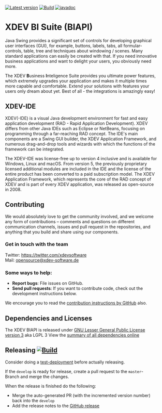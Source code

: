 [![Latest version](https://img.shields.io/maven-central/v/com.xdev-software/biapi)](https://mvnrepository.com/artifact/com.xdev-software/biapi)
[![Build](https://img.shields.io/github/workflow/status/xdev-software/biapi/Check%20Build/develop)](https://github.com/xdev-software/biapi/actions/workflows/checkBuild.yml?query=branch%3Adevelop)
[![javadoc](https://javadoc.io/badge2/com.xdev-software/biapi/javadoc.svg)](https://javadoc.io/doc/com.xdev-software/biapi) 

# XDEV BI Suite (BIAPI)

Java Swing provides a significant set of controls for developing graphical user interfaces (GUI), for example, buttons, labels, tabs, all formular-controls, table, tree and techniques about windowing / scenes. Many standard applications can easily be created with that. If you need innovative business applications and want to delight your users, you obviously need more.

The XDEV **B**usiness **I**nteligence Suite provides you ultimate power features, which extremely upgrades your application and makes it multiple times more capable and comfortable. Extend your solutions with features your users only dream about yet. Best of all - the integrations is amazingly easy!

## XDEV-IDE
XDEV(-IDE) is a visual Java development environment for fast and easy application development (RAD - Rapid Application Development). XDEV differs from other Java IDEs such as Eclipse or NetBeans, focusing on programming through a far-reaching RAD concept. The IDE's main components are a Swing GUI builder, the XDEV Application Framework, and numerous drag-and-drop tools and wizards with which the functions of the framework can be integrated.

The XDEV-IDE was license-free up to version 4 inclusive and is available for Windows, Linux and macOS. From version 5, the previously proprietary licensed additional modules are included in the IDE and the license of the entire product has been converted to a paid subscription model. The XDEV Application Framework, which represents the core of the RAD concept of XDEV and is part of every XDEV application, was released as open-source in 2008.

## Contributing

We would absolutely love to get the community involved, and we welcome any form of contributions – comments and questions on different communication channels, issues and pull request in the repositories, and anything that you build and share using our components.

### Get in touch with the team

Twitter: https://twitter.com/xdevsoftware<br/>
Mail: opensource@xdev-software.de

### Some ways to help:

- **Report bugs**: File issues on GitHub.
- **Send pull requests**: If you want to contribute code, check out the development instructions below.

We encourage you to read the [contribution instructions by GitHub](https://guides.github.com/activities/contributing-to-open-source/#contributing) also.

## Dependencies and Licenses
The XDEV BIAPI is released under [GNU Lesser General Public License version 3](https://www.gnu.org/licenses/lgpl-3.0.en.html) aka LGPL 3
View the [summary of all dependencies online](https://xdev-software.github.io/biapi/dependencies/)

## Releasing [![Build](https://img.shields.io/github/workflow/status/xdev-software/biapi/Release?label=Release)](https://github.com/xdev-software/biapi/actions/workflows/release.yml)
Consider doing a [test-deployment](https://github.com/xdev-software/biapi/actions/workflows/test-deploy.yml?query=branch%3Adevelop) before actually releasing.

If the ``develop`` is ready for release, create a pull request to the ``master``-Branch and merge the changes.

When the release is finished do the following:
* Merge the auto-generated PR (with the incremented version number) back into the ``develop``
* Add the release notes to the [GitHub release](https://github.com/xdev-software/biapi/releases/latest)
